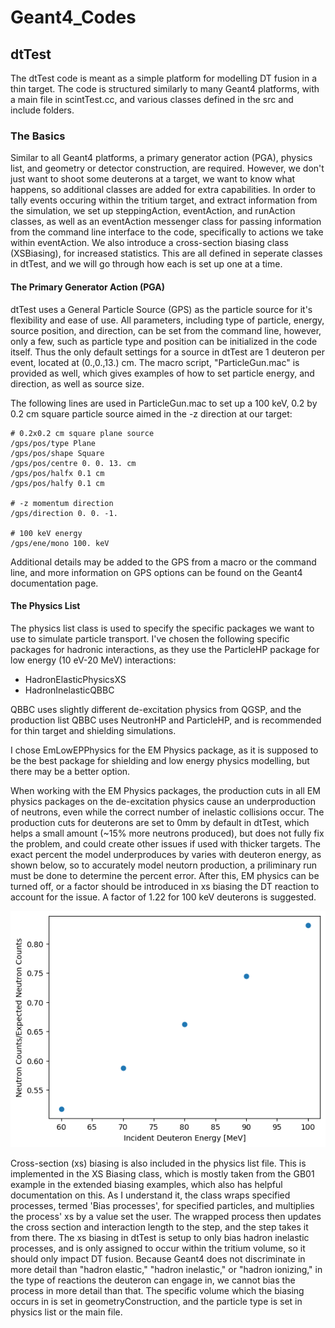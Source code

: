 # Geant4_Codes
## dtTest
The dtTest code is meant as a simple platform for modelling DT fusion in a thin target. The code is structured similarly to many Geant4 platforms, with a main file in scintTest.cc, and various classes defined in the src and include folders. 

### The Basics
Similar to all Geant4 platforms, a primary generator action (PGA), physics list, and geometry or detector construction, are required. However, we don't just want to shoot some deuterons at a target, we want to know what happens, so additional classes are added for extra capabilities. In order to tally events occuring within the tritium target, and extract information from the simulation, we set up steppingAction, eventAction, and runAction classes, as well as an eventAction messenger class for passing information from the command line interface to the code, specifically to actions we take within eventAction. We also introduce a cross-section biasing class (XSBiasing), for increased statistics. This are all defined in seperate classes in dtTest, and we will go through how each is set up one at a time.

#### The Primary Generator Action (PGA)
dtTest uses a General Particle Source (GPS) as the particle source for it's flexibility and ease of use. All parameters, including type of particle, energy, source position, and direction, can be set from the command line, however, only a few, such as particle type and position can be initialized in the code itself. Thus the only default settings for a source in dtTest are 1 deuteron per event, located at (0.,0.,13.) cm. The macro script, "ParticleGun.mac" is provided as well, which gives examples of how to set particle energy, and direction, as well as source size.  

The following lines are used in ParticleGun.mac to set up a 100 keV, 0.2 by 0.2 cm square particle source aimed in the -z direction at our target:
~~~
# 0.2x0.2 cm square plane source
/gps/pos/type Plane
/gps/pos/shape Square
/gps/pos/centre 0. 0. 13. cm
/gps/pos/halfx 0.1 cm
/gps/pos/halfy 0.1 cm

# -z momentum direction 
/gps/direction 0. 0. -1.

# 100 keV energy
/gps/ene/mono 100. keV
~~~

Additional details may be added to the GPS from a macro or the command line, and more information on GPS options can be found on the Geant4 documentation page.

#### The Physics List

The physics list class is used to specify the specific packages we want to use to simulate particle transport. I've chosen the following specific packages for hadronic interactions, as they use the ParticleHP package for low energy (10 eV-20 MeV) interactions:
- HadronElasticPhysicsXS
- HadronInelasticQBBC

QBBC uses slightly different de-excitation physics from QGSP, and the production list QBBC uses NeutronHP and ParticleHP, and is recommended for thin target and shielding simulations. 

I chose EmLowEPPhysics for the EM Physics package, as it is supposed to be the best package for shielding and low energy physics modelling, but there may be a better option. 

When working with the EM Physics packages, the production cuts in all EM physics packages on the de-excitation physics cause an underproduction of neutrons, even while the correct number of inelastic collisions occur. The production cuts for deuterons are set to 0mm by default in dtTest, which helps a small amount (~15% more neutrons produced), but does not fully fix the problem, and could create other issues if used with thicker targets. The exact percent the model underproduces by varies with deuteron energy, as shown below, so to accurately model neutorn production, a priliminary run must be done to determine the percent error. After this, EM physics can be turned off, or a factor should be introduced in xs biasing the DT reaction to account for the issue. A factor of 1.22 for 100 keV deuterons is suggested. 

![incident particle energy, vs. neutron under production](images/underproduction.png)

Cross-section (xs) biasing is also included in the physics list file. This is implemented in the XS Biasing class, which is mostly taken from the GB01 example in the extended biasing examples, which also has helpful documentation on this. As I understand it, the class wraps specified processes, termed 'Bias processes', for specified particles, and multiplies the process' xs by a value set the user. The wrapped process then updates the cross section and interaction length to the step, and the step takes it from there. The xs biasing in dtTest is setup to only bias hadron inelastic processes, and is only assigned to occur within the tritium volume, so it should only impact DT fusion. Because Geant4 does not discriminate in more detail than "hadron elastic," "hadron inelastic," or "hadron ionizing," in the type of reactions the deuteron can engage in, we cannot bias the process in more detail than that. The specific volume which the biasing occurs in is set in geometryConstruction, and the particle type is set in physics list or the main file.